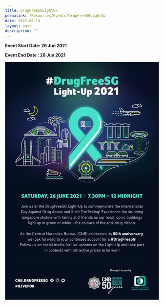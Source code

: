 ```yaml
---
title: DrugFreeSGLightUp
permalink: /Resources/Events/DrugFreeSGLightUp
date: 2022-06-13
layout: post
description: ""
---
```



**Event Start Date: 26 Jun 2021**

**Event End Date  : 26 Jun 2021**

![](/images/DrugFreeSGLightUp.jpg)